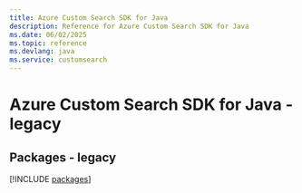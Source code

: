 ```yaml
---
title: Azure Custom Search SDK for Java
description: Reference for Azure Custom Search SDK for Java
ms.date: 06/02/2025
ms.topic: reference
ms.devlang: java
ms.service: customsearch
---
```

# Azure Custom Search SDK for Java - legacy
## Packages - legacy
[!INCLUDE [packages](custom-search-index.md)]